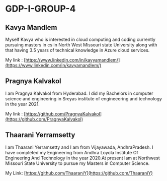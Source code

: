 # GDP-I-GROUP-4
## Kavya Mandlem 
<p> Myself Kavya who is interested in cloud computing and coding currently pursuing masters in cs in North West Missouri state University along with that 
having 3.5 years of technical knowledge in Azure cloud services.
</p>

My link : [https://www.linkedin.com/in/kavyamandlem/](https://www.linkedin.com/in/kavyamandlem/)




## Pragnya Kalvakol
<p> I am Pragnya Kalvakol from Hyderabad. I did my Bachelors in computer science and engineering in Sreyas institute of engineeering and technology in the year 2021. 
  </p>
  
  My link : [https://github.com/PragnyaKalvakol](https://github.com/PragnyaKalvakol)
  
  
  
  ## Thaarani Yerramsetty
<p> I am Thaarani Yerramsetty and I am from Vijayawada, AndhraPradesh. I have completed my Engineering from Andhra Loyola Institute Of Engineering And Technology in the year 2020.At present Iam at Northwest Missouri State University to pursue my Masters in Computer Science.</p>

My Link: [https://github.com/ThaaraniY](https://github.com/ThaaraniY)

 
